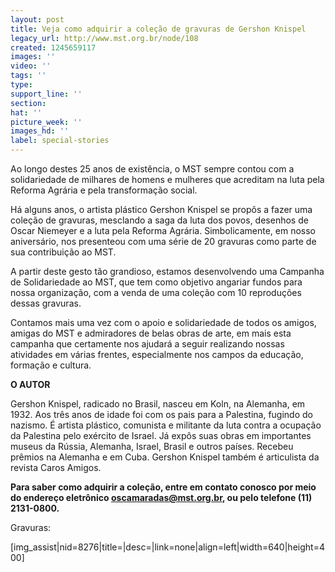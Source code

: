 ```yaml
---
layout: post
title: Veja como adquirir a coleção de gravuras de Gershon Knispel
legacy_url: http://www.mst.org.br/node/108
created: 1245659117
images: ''
video: ''
tags: ''
type: 
support_line: ''
section: 
hat: ''
picture_week: ''
images_hd: ''
label: special-stories
---
```

Ao longo destes 25 anos de existência, o MST sempre contou com a solidariedade de milhares de homens e mulheres que acreditam na luta pela Reforma Agrária e pela transformação social.

Há alguns anos, o artista plástico Gershon Knispel se propôs a fazer uma coleção de gravuras, mesclando a saga da luta dos povos, desenhos de Oscar Niemeyer e a luta pela Reforma Agrária. Simbolicamente, em nosso aniversário, nos presenteou com uma série de 20 gravuras como parte de sua contribuição ao MST.

A partir deste gesto tão grandioso, estamos desenvolvendo uma Campanha de Solidariedade ao MST, que tem como objetivo angariar fundos para nossa organização, com a venda de uma coleção com 10 reproduções dessas gravuras.

Contamos mais uma vez com o apoio e solidariedade de todos os amigos, amigas do MST e admiradores de belas obras de arte, em mais esta campanha que certamente nos ajudará a seguir realizando nossas atividades em várias frentes, especialmente nos campos da educação, formação e cultura.
<!--break-->
<strong>O AUTOR</strong>

Gershon Knispel, radicado no Brasil, nasceu em Koln, na Alemanha, em 1932. Aos três anos de idade foi com os pais para a Palestina, fugindo do nazismo. É artista plástico, comunista e militante da luta contra a ocupação da Palestina pelo exército de Israel. Já expôs suas obras em importantes museus da Rússia, Alemanha, Israel, Brasil e outros países. Recebeu prêmios na Alemanha e em Cuba. Gershon Knispel também é articulista da revista Caros Amigos.

<strong>Para saber como adquirir a coleção, entre em contato conosco por meio do endereço eletrônico oscamaradas@mst.org.br, ou pelo telefone (11) 2131-0800.</strong>

Gravuras:

[img_assist|nid=8276|title=|desc=|link=none|align=left|width=640|height=400]

